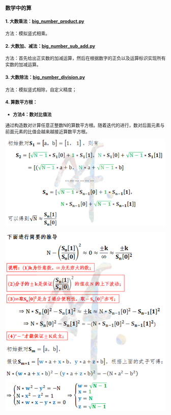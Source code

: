 ### 数学中的算

#### 1. 大数乘法：[big_number_product.py](https://github.com/Anfany/Playing_Math_with_Python3/blob/master/computer/big_number_product.py)
   
   方法：模拟竖式相乘。


#### 2. 大数加、减法：[big_number_sub_add.py](https://github.com/Anfany/Playing_Math_with_Python3/blob/master/computer/big_number_sub_add.py)


   方法：首先给出正实数的加减运算，然后在根据数字的正负以及运算标识实现所有实数的加减运算。


#### 3. 大数除法：[big_number_division.py](https://github.com/Anfany/Playing_Math_with_Python3/blob/master/computer/big_number_division.py)


   方法：模拟竖式相除，自定义精度；
   
   

#### 4. 算数平方根：


   * **方法4：数对比值法**
   
   通过构造数对计算任意正整数N的算数平方根。随着迭代的进行，数对后面元素与前面元素的比值会越来越接近算数平方根。
   
   ![image](https://github.com/Anfany/Playing_Math_with_Python3/blob/master/computer/sqrt_41.png)
   
   ![image](https://github.com/Anfany/Playing_Math_with_Python3/blob/master/computer/sqrt_42.png)
   

